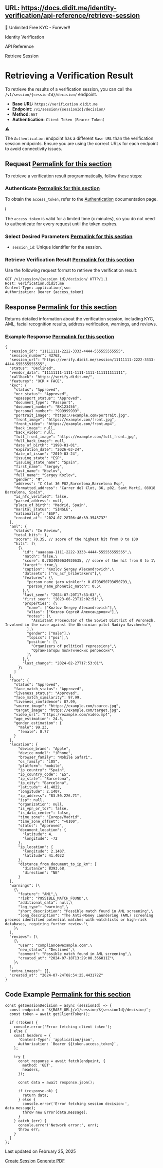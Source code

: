 URL: https://docs.didit.me/identity-verification/api-reference/retrieve-session
---
🎉 Unlimited Free KYC - Forever!!

Identity Verification

API Reference

Retrieve Session

# Retrieving a Verification Result

To retrieve the results of a verification session, you can call the `/v1/session/{sessionId}/decision/` endpoint.

- **Base URL:** `https://verification.didit.me`
- **Endpoint:** `/v1/session/{sessionId}/decision/`
- **Method:** `GET`
- **Authentication:** `Client Token (Bearer Token)`

⚠️

The `Authentication` endpoint has a different `Base URL` than the verification
session endpoints. Ensure you are using the correct URLs for each endpoint to
avoid connectivity issues.

## Request [Permalink for this section](https://docs.didit.me/identity-verification/api-reference/retrieve-session\#request)

To retrieve a verification result programmatically, follow these steps:

### Authenticate [Permalink for this section](https://docs.didit.me/identity-verification/api-reference/retrieve-session\#authenticate)

To obtain the `access_token`, refer to the [Authentication](https://docs.didit.me/identity-verification/api-reference/authentication) documentation page.

ℹ️

The `access_token` is valid for a limited time (x minutes), so you do not need
to authenticate for every request until the token expires.

### Select Desired Parameters [Permalink for this section](https://docs.didit.me/identity-verification/api-reference/retrieve-session\#select-desired-parameters)

- `session_id`: Unique identifier for the session.

### Retrieve Verification Result [Permalink for this section](https://docs.didit.me/identity-verification/api-reference/retrieve-session\#retrieve-verification-result)

Use the following request format to retrieve the verification result:

```nx-border-black nx-border-opacity-[0.04] nx-bg-opacity-[0.03] nx-bg-black nx-break-words nx-rounded-md nx-border nx-py-0.5 nx-px-[.25em] nx-text-[.9em] dark:nx-border-white/10 dark:nx-bg-white/10
GET /v1/session/{session_id}/decision/ HTTP/1.1
Host: verification.didit.me
Content-Type: application/json
Authorization: Bearer {access_token}
```

## Response [Permalink for this section](https://docs.didit.me/identity-verification/api-reference/retrieve-session\#response)

Returns detailed information about the verification session, including KYC, AML, facial recognition results, address verification, warnings, and reviews.

### Example Response [Permalink for this section](https://docs.didit.me/identity-verification/api-reference/retrieve-session\#example-response)

```nx-border-black nx-border-opacity-[0.04] nx-bg-opacity-[0.03] nx-bg-black nx-break-words nx-rounded-md nx-border nx-py-0.5 nx-px-[.25em] nx-text-[.9em] dark:nx-border-white/10 dark:nx-bg-white/10
{
  "session_id": "11111111-2222-3333-4444-555555555555",
  "session_number": 43762,
  "session_url": "https://verify.didit.me/session/11111111-2222-3333-4444-555555555555",
  "status": "Declined",
  "vendor_data": "11111111-1111-1111-1111-111111111111",
  "callback": "https://verify.didit.me/",
  "features": "OCR + FACE",
  "kyc": {
    "status": "Approved",
    "ocr_status": "Approved",
    "epassport_status": "Approved",
    "document_type": "Passport",
    "document_number": "BK123456",
    "personal_number": "999999999",
    "portrait_image": "https://example.com/portrait.jpg",
    "front_image": "https://example.com/front.jpg",
    "front_video": "https://example.com/front.mp4",
    "back_image": null,
    "back_video": null,
    "full_front_image": "https://example.com/full_front.jpg",
    "full_back_image": null,
    "date_of_birth": "1990-01-01",
    "expiration_date": "2026-03-24",
    "date_of_issue": "2019-03-24",
    "issuing_state": "ESP",
    "issuing_state_name": "Spain",
    "first_name": "Sergey",
    "last_name": "Kozlov",
    "full_name": "Sergey Kozlov",
    "gender": "M",
    "address": "C Clot 36 P02,Barcelona,Barcelona Esp",
    "formatted_address": "Carrer del Clot, 36, p02, Sant Martí, 08018 Barcelona, Spain",
    "is_nfc_verified": false,
    "parsed_address": null,
    "place_of_birth": "Madrid, Spain",
    "marital_status": "SINGLE",
    "nationality": "ESP",
    "created_at": "2024-07-28T06:46:39.354573Z"
  },
  "aml": {
    "status": "In Review",
    "total_hits": 1,
    "score": 70.35, // score of the highest hit from 0 to 100
    "hits": [\
      {\
        "id": "aaaaaaa-1111-2222-3333-4444-555555555555",\
        "match": false,\
        "score": 0.7034920634920635, // score of the hit from 0 to 1\
        "target": true,\
        "caption": "Kozlov Sergey Alexandrovich",\
        "datasets": ["ru_acf_bribetakers"],\
        "features": {\
          "person_name_jaro_winkler": 0.8793650793650793,\
          "person_name_phonetic_match": 0.5\
        },\
        "last_seen": "2024-07-20T17:53:03",\
        "first_seen": "2023-06-23T12:02:51",\
        "properties": {\
          "name": ["Kozlov Sergey Alexandrovich"],\
          "alias": ["Козлов Сергей Александрович"],\
          "notes": [\
            "Assistant Prosecutor of the Soviet District of Voronezh. Involved in the case against the Ukrainian pilot Nadiya Savchenko"\
          ],\
          "gender": ["male"],\
          "topics": ["poi"],\
          "position": [\
            "Organizers of political repressions",\
            "Организаторы политических репрессий"\
          ]\
        },\
        "last_change": "2024-02-27T17:53:01"\
      }\
    ]
  },
  "face": {
    "status": "Approved",
    "face_match_status": "Approved",
    "liveness_status": "Approved",
    "face_match_similarity": 97.99,
    "liveness_confidence": 87.99,
    "source_image": "https://example.com/source.jpg",
    "target_image": "https://example.com/target.jpg",
    "video_url": "https://example.com/video.mp4",
    "age_estimation": 24.3,
    "gender_estimation": {
      "male": 99.23,
      "female": 0.77
    }
  },
  "location": {
      "device_brand": "Apple",
      "device_model": "iPhone",
      "browser_family": "Mobile Safari",
      "os_family": "iOS",
      "platform": "mobile",
      "ip_country": "Spain",
      "ip_country_code": "ES",
      "ip_state": "Barcelona",
      "ip_city": "Barcelona",
      "latitude": 41.4022,
      "longitude": 2.1407,
      "ip_address": "83.50.226.71",
      "isp": null,
      "organization": null,
      "is_vpn_or_tor": false,
      "is_data_center": false,
      "time_zone": "Europe/Madrid",
      "time_zone_offset": "+0100",
      "status": "Approved",
      "document_location": {
        "latitude": 4,
        "longitude": -72
      },
      "ip_location": {
        "longitude": 2.1407,
        "latitude": 41.4022
      },
      "distance_from_document_to_ip_km": {
        "distance": 8393.68,
        "direction": "NE"
      }
  },
  "warnings": [\
    {\
      "feature": "AML",\
      "risk": "POSSIBLE_MATCH_FOUND",\
      "additional_data": null,\
      "log_type": "warning",\
      "short_description": "Possible match found in AML screening",\
      "long_description": "The Anti-Money Laundering (AML) screening process identified potential matches with watchlists or high-risk databases, requiring further review."\
    }\
  ],
  "reviews": [\
    {\
      "user": "compliance@example.com",\
      "new_status": "Declined",\
      "comment": "Possible match found in AML screening",\
      "created_at": "2024-07-18T13:29:00.366811Z"\
    }\
  ],
  "extra_images": [],
  "created_at": "2024-07-24T08:54:25.443172Z"
}
```

## Code Example [Permalink for this section](https://docs.didit.me/identity-verification/api-reference/retrieve-session\#code-example)

```nx-border-black nx-border-opacity-[0.04] nx-bg-opacity-[0.03] nx-bg-black nx-break-words nx-rounded-md nx-border nx-py-0.5 nx-px-[.25em] nx-text-[.9em] dark:nx-border-white/10 dark:nx-bg-white/10
const getSessionDecision = async (sessionId) => {
  const endpoint = `${BASE_URL}/v1/session/${sessionId}/decision/`;
  const token = await getClientToken();

  if (!token) {
    console.error('Error fetching client token');
  } else {
    const headers = {
      'Content-Type': 'application/json',
      Authorization: `Bearer ${token.access_token}`,
    };

    try {
      const response = await fetch(endpoint, {
        method: 'GET',
        headers,
      });

      const data = await response.json();

      if (response.ok) {
        return data;
      } else {
        console.error('Error fetching session decision:', data.message);
        throw new Error(data.message);
      }
    } catch (err) {
      console.error('Network error:', err);
      throw err;
    }
  }
};
```

Last updated on February 25, 2025

[Create Session](https://docs.didit.me/identity-verification/api-reference/create-session "Create Session") [Generate PDF](https://docs.didit.me/identity-verification/api-reference/generate-pdf "Generate PDF")